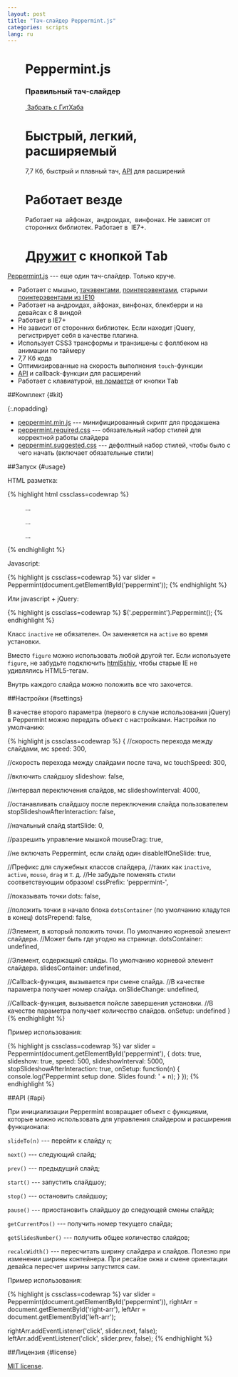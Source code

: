 ```yaml
---
layout: post
title: "Тач-слайдер Peppermint.js"
categories: scripts
lang: ru
---
```


<style>
{% include snippets/peppermint-demo.css %}
</style>

<script>
  dzDelayed.push(function() {
    $('#peppermint').Peppermint({
      dots: true,
      slideshow: true,
      slideshowInterval: 7000,
      stopSlideshowAfterInteraction: true
    });
  });
</script>

<div class="stage peppermint" id="peppermint">
  <figure class="yellow">
    <h1>Peppermint.js</h1>
    <h3>Правильный тач-слайдер</h3>
    <p><a href="https://github.com/wilddeer/Peppermint" class="github"><i class="icon-github">&nbsp;</i>Забрать с ГитХаба</a></p>
  </figure>

  <figure class="red">
      <h1>Быстрый, легкий, расширяемый</h1>
      <p>7,7 Кб, быстрый и плавный тач, <a href="#api">API</a> для расширений</p>
  </figure>

  <figure class="green">
      <h1>Работает везде</h1>
      <p>Работает на <i class="icon-apple">&nbsp;</i>айфонах, <i class="icon-android">&nbsp;</i>андроидах, <i class="icon-windows">&nbsp;</i>винфонах. Не зависит от сторонних библиотек. Работает в <i class="icon-IE">&nbsp;</i>IE7+.</p>
  </figure>

  <figure class="blue">
    <h1><a href="/internet-maintenance/js-sliders-and-the-tab-key/">Дружит</a> с кнопкой <kbd>Tab</kbd></h1>
    
  </figure>
</div>

[Peppermint.js](https://github.com/wilddeer/Peppermint) --- еще один тач-слайдер. Только круче.

- Работает с мышью, [тачэвентами](http://www.w3.org/TR/touch-events/), [поинтерэвентами](http://www.w3.org/TR/pointerevents/), старыми [поинтерэвентами из IE10](http://msdn.microsoft.com/en-us/library/ie/hh673557(v=vs.85).aspx)
- Работает на андроидах, айфонах, винфонах, блекберри и на девайсах с 8 виндой
- Работает в IE7+
- Не зависит от сторонних библиотек. Если находит jQuery, регистрирует себя в качестве плагина.
- Использует CSS3 трансформы и транзишены с фоллбеком на анимации по таймеру
- 7,7 Кб кода
- Оптимизированные на скорость выполнения `touch`-функции
- [API](#api) и callback-функции для расширений
- Работает с клавиатурой, [не ломается](/internet-maintenance/js-sliders-and-the-tab-key/) от кнопки <kbd>Tab</kbd>

##Комплект {#kit}

{:.nopadding}
- <a href="https://raw.github.com/wilddeer/Peppermint/master/dist/peppermint.min.js" class="iconlink"><i class="icon-cloud-download"> </i><span>peppermint.min.js</span></a> --- минифицированный скрипт для продакшена
- <a href="https://raw.github.com/wilddeer/Peppermint/master/dist/peppermint.required.css" class="iconlink"><i class="icon-cloud-download"> </i><span>peppermint.required.css</span></a> --- обязательный набор стилей для корректной работы слайдера
- <a href="https://raw.github.com/wilddeer/Peppermint/master/dist/peppermint.suggested.css" class="iconlink"><i class="icon-cloud-download"> </i><span>peppermint.suggested.css</span></a> --- дефолтный набор стилей, чтобы было с чего начать (включает обязательные стили)

##Запуск {#usage}

HTML разметка:

{% highlight html cssclass=codewrap %}
<div class="peppermint inactive" id="peppermint">
  <figure> ... </figure>

  <figure> ... </figure>

  <figure> ... </figure>
</div>
{% endhighlight %}

Javascript:

{% highlight js cssclass=codewrap %}
var slider = Peppermint(document.getElementById('peppermint'));
{% endhighlight %}

Или javascript + jQuery:

{% highlight js cssclass=codewrap %}
$('.peppermint').Peppermint();
{% endhighlight %}

Класс `inactive` не обязателен. Он заменяется на `active` во время установки.

Вместо `figure` можно использовать любой другой тег. Если используете `figure`, не забудьте подключить [html5shiv](https://github.com/aFarkas/html5shiv), чтобы старые IE не удивлялись HTML5-тегам.

Внутрь каждого слайда можно положить все что захочется.

##Настройки {#settings}

В качестве второго параметра (первого в случае использования jQuery) в Peppermint можно передать объект с настройками. Настройки по умолчанию:

{% highlight js cssclass=codewrap %}
{
  //скорость перехода между слайдами, мс
  speed: 300,

  //скорость перехода между слайдами после тача, мс
  touchSpeed: 300,

  //включить слайдшоу
  slideshow: false,

  //интервал переключения слайдов, мс
  slideshowInterval: 4000,

  //останавливать слайдшоу после переключения слайда пользователем
  stopSlideshowAfterInteraction: false,

  //начальный слайд
  startSlide: 0,

  //разрешить управление мышкой
  mouseDrag: true,

  //не включать Peppermint, если слайд один
  disableIfOneSlide: true,

  //Префикс для служебных классов слайдера,
  //таких как `inactive`, `active`, `mouse`, `drag` и т. д.
  //Не забудьте поменять стили соответствующим образом!
  cssPrefix: 'peppermint-',

  //показывать точки
  dots: false,

  //положить точки в начало блока `dotsContainer` (по умолчанию кладутся в конец)
  dotsPrepend: false,

  //Элемент, в который положить точки. По умолчанию корневой элемент слайдера.
  //Может быть где угодно на странице.
  dotsContainer: undefined,  

  //Элемент, содержащий слайды. По умолчанию корневой элемент слайдера.
  slidesContainer: undefined,

  //Callback-функция, вызывается при смене слайда.
  //В качестве параметра получает номер слайда.
  onSlideChange: undefined,

  //Callback-функция, вызывается пойсле завершения установки.
  //В качестве параметра получает количество слайдов.
  onSetup: undefined
}
{% endhighlight %}

Пример использования:

{% highlight js cssclass=codewrap %}
var slider = Peppermint(document.getElementById('peppermint'), {
  dots: true,
  slideshow: true,
  speed: 500,
  slideshowInterval: 5000,
  stopSlideshowAfterInteraction: true,
  onSetup: function(n) {
    console.log('Peppermint setup done. Slides found: ' + n);
  }
});
{% endhighlight %}

##API {#api}

При инициализации Peppermint возвращает объект с функциями, которые можно использовать для управления слайдером и расширения функционала:

`slideTo(n)` --- перейти к слайду `n`;

`next()` --- следующий слайд;

`prev()` --- предыдущий слайд;

`start()` --- запустить слайдшоу;

`stop()` --- остановить слайдшоу;

`pause()` --- приостановить слайдшоу до следующей смены слайда;

`getCurrentPos()` --- получить номер текущего слайда;

`getSlidesNumber()` --- получить общее количество слайдов;

`recalcWidth()` --- пересчитать ширину слайдера и слайдов. Полезно при изменении ширины контейнера. При ресайзе окна и смене ориентации девайса пересчет ширины запустится сам.

Пример использования:

{% highlight js cssclass=codewrap %}
var slider = Peppermint(document.getElementById('peppermint')),
    rightArr = document.getElementById('right-arr'),
    leftArr = document.getElementById('left-arr');

rightArr.addEventListener('click', slider.next, false);
leftArr.addEventListener('click', slider.prev, false);
{% endhighlight %}

##Лицензия {#license}

[MIT license](http://opensource.org/licenses/MIT).